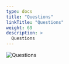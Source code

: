 ```yaml
---
type: docs
title: "Questions"
linkTitle: "Questions"
weight: 69
description: >
  Questions
---
```


![Questions](/images/bootcamp-slides/microservices-bootcamp/Slide69.PNG)

